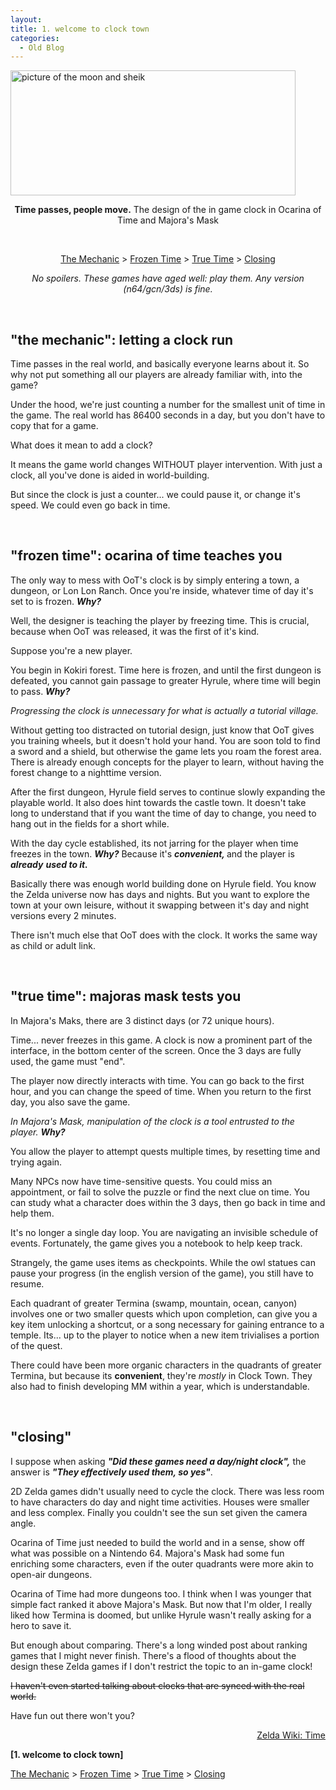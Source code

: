 ```yaml
---
layout:
title: 1. welcome to clock town
categories:
  - Old Blog
---
```

<img class="alignnone  wp-image-94 aligncenter" src="https://iuondesign.files.wordpress.com/2017/12/zeldan64.png" alt="picture of the moon and sheik" width="456" height="200" />
<p style="text-align:center;"><b>Time passes, people move.</b>
The design of the in game clock in Ocarina of Time and Majora's Mask</p>
<!--more-->

&nbsp;
<p style="text-align:center;"><a href="#themechanic">The Mechanic</a> &gt; <a href="#frozentime">Frozen Time</a> &gt; <a href="#truetime">True Time</a> &gt; <a href="#closing">Closing</a></p>
<p style="text-align:center;"><em>No spoilers. </em>
<em>These games have aged well: play them. </em>
<em>Any version (n64/gcn/3ds) is fine.</em></p>
<a name="themechanic"></a>

&nbsp;
<h2><strong>"the mechanic": letting a clock run</strong></h2>
Time passes in the real world, and basically everyone learns about it. So why not put something all our players are already familiar with, into the game?

Under the hood, we're just counting a number for the smallest unit of time in the game. The real world has 86400 seconds in a day, but you don't have to copy that for a game.

What does it mean to add a clock?

It means the game world changes WITHOUT player intervention. With just a clock, all you've done is aided in world-building.

But since the clock is just a counter... we could pause it, or change it's speed. We could even go back in time.

<a name="frozentime"></a>

&nbsp;
<h2><strong>"frozen time": ocarina of time teaches you</strong></h2>
The only way to mess with OoT's clock is by simply entering a town, a dungeon, or Lon Lon Ranch. Once you're inside, whatever time of day it's set to is frozen. <em><strong>Why?</strong></em>

Well, the designer is teaching the player by freezing time. This is crucial, because when OoT was released, it was the first of it's kind.

Suppose you're a new player.

You begin in Kokiri forest. Time here is frozen, and until the first dungeon is defeated, you cannot gain passage to greater Hyrule, where time will begin to pass. <em><strong>Why?</strong></em>

<em>Progressing the clock is unnecessary for what is actually a tutorial village. </em>

Without getting too distracted on tutorial design, just know that OoT gives you training wheels, but it doesn't hold your hand. You are soon told to find a sword and a shield, but otherwise the game lets you roam the forest area. There is already enough concepts for the player to learn, without having the forest change to a nighttime version.

After the first dungeon, Hyrule field serves to continue slowly expanding the playable world. It also does hint towards the castle town. It doesn't take long to understand that if you want the time of day to change, you need to hang out in the fields for a short while.

With the day cycle established, its not jarring for the player when time freezes in the town. <em><strong>Why?</strong></em> Because it's <em><b>convenient, </b></em>and the player is <em><strong>already</strong></em> <strong><em>used to it.</em></strong>

Basically there was enough world building done on Hyrule field. You know the Zelda universe now has days and nights. But you want to explore the town at your own leisure, without it swapping between it's day and night versions every 2 minutes.

There isn't much else that OoT does with the clock. It works the same way as child or adult link.

<a name="truetime"></a>

&nbsp;
<h2><strong>"true time": majoras mask tests you</strong></h2>
In Majora's Maks, there are 3 distinct days (or 72 unique hours).

Time... never freezes in this game. A clock is now a prominent part of the interface, in the bottom center of the screen. Once the 3 days are fully used, the game must "end".

The player now directly interacts with time. You can go back to the first hour, and you can change the speed of time. When you return to the first day, you also save the game.

<em>In Majora's Mask, manipulation of the clock is a tool entrusted to the player. <strong>Why?</strong></em>

You allow the player to attempt quests multiple times, by resetting time and trying again.

Many NPCs now have time-sensitive quests. You could miss an appointment, or fail to solve the puzzle or find the next clue on time. You can study what a character does within the 3 days, then go back in time and help them.

It's no longer a single day loop. You are navigating an invisible schedule of events. Fortunately, the game gives you a notebook to help keep track.

Strangely, the game uses items as checkpoints. While the owl statues can pause your progress (in the english version of the game), you still have to resume.

Each quadrant of greater Termina (swamp, mountain, ocean, canyon) involves one or two smaller quests which upon completion, can give you a key item unlocking a shortcut, or a song necessary for gaining entrance to a temple. Its... up to the player to notice when a new item trivialises a portion of the quest.

There could have been more organic characters in the quadrants of greater Termina, but because its <strong>convenient</strong>, they're <em>mostly</em> in Clock Town. They also had to finish developing MM within a year, which is understandable.

<a name="closing"></a>

&nbsp;
<h2><strong>"closing"</strong></h2>
I suppose when asking <em><strong>"Did these games need a day/night clock",</strong></em> the answer is <em><strong>"They effectively used them, so yes"</strong></em>.

2D Zelda games didn't usually need to cycle the clock. There was less room to have characters do day and night time activities. Houses were smaller and less complex. Finally you couldn't see the sun set given the camera angle.

Ocarina of Time just needed to build the world and in a sense, show off what was possible on a Nintendo 64. Majora's Mask had some fun enriching some characters, even if the outer quadrants were more akin to open-air dungeons.

Ocarina of Time had more dungeons too. I think when I was younger that simple fact ranked it above Majora's Mask. But now that I'm older, I really liked how Termina is doomed, but unlike Hyrule wasn't really asking for a hero to save it.

But enough about comparing. There's a long winded post about ranking games that I might never finish. There's a flood of thoughts about the design these Zelda games if I don't restrict the topic to an in-game clock!

<del>I haven't even started talking about clocks that are synced with the real world.</del>

Have fun out there won't you?
<p style="text-align:right;"><a href="https://zelda.gamepedia.com/Time" target="_blank" rel="noopener">Zelda Wiki: Time</a></p>
<strong>[1. welcome to clock town]</strong>

<a href="#themechanic">The Mechanic</a> &gt; <a href="#frozentime">Frozen Time</a> &gt; <a href="#truetime">True Time</a> &gt; <a href="#closing">Closing</a>
